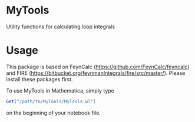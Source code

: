 # MyTools

Utility functions for calculating loop integrals

# Usage

This package is based on FeynCalc (https://github.com/FeynCalc/feyncalc) and FIRE (https://bitbucket.org/feynmanIntegrals/fire/src/master/). Please install these packages first. 

To use MyTools in Mathematica, simply type 
```Mathematica
Get["/path/to/MyTools/MyTools.wl"]
```
on the beginning of your notebook file. 